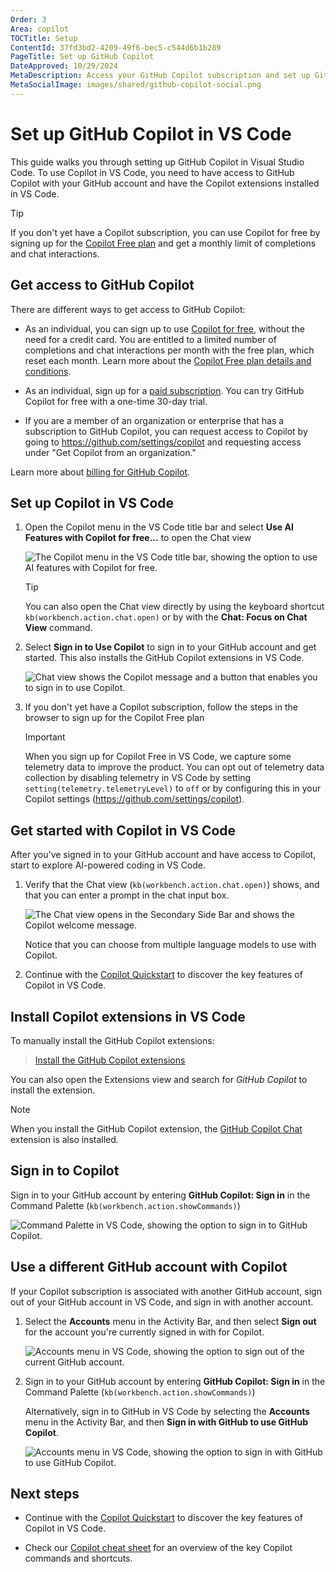 ```yaml
---
Order: 3
Area: copilot
TOCTitle: Setup
ContentId: 37fd3bd2-4209-49f6-bec5-c544d6b1b289
PageTitle: Set up GitHub Copilot
DateApproved: 10/29/2024
MetaDescription: Access your GitHub Copilot subscription and set up GitHub Copilot in Visual Studio.
MetaSocialImage: images/shared/github-copilot-social.png
---
```

# Set up GitHub Copilot in VS Code

This guide walks you through setting up GitHub Copilot in Visual Studio Code. To use Copilot in VS Code, you need to have access to GitHub Copilot with your GitHub account and have the Copilot extensions installed in VS Code.

> [!TIP]
> If you don't yet have a Copilot subscription, you can use Copilot for free by signing up for the [Copilot Free plan](https://github.com/github-copilot/signup) and get a monthly limit of completions and chat interactions.

## Get access to GitHub Copilot

There are different ways to get access to GitHub Copilot:

* As an individual, you can sign up to use [Copilot for free](https://github.com/github-copilot/signup), without the need for a credit card. You are entitled to a limited number of completions and chat interactions per month with the free plan, which reset each month. Learn more about the [Copilot Free plan details and conditions](https://docs.github.com/en/copilot/about-github-copilot/subscription-plans-for-github-copilot).

* As an individual, sign up for a [paid subscription](https://github.com/github-copilot/signup/copilot_individual). You can try GitHub Copilot for free with a one-time 30-day trial.

* If you are a member of an organization or enterprise that has a subscription to GitHub Copilot, you can request access to Copilot by going to <https://github.com/settings/copilot> and requesting access under "Get Copilot from an organization."

Learn more about [billing for GitHub Copilot](https://docs.github.com/billing/managing-billing-for-github-copilot/about-billing-for-github-copilot).

## Set up Copilot in VS Code

1. Open the Copilot menu in the VS Code title bar and select **Use AI Features with Copilot for free...** to open the Chat view

    ![The Copilot menu in the VS Code title bar, showing the option to use AI features with Copilot for free.](images/setup/copilot-menu-use-ai-features.png)

    > [!TIP]
    > You can also open the Chat view directly by using the keyboard shortcut `kb(workbench.action.chat.open)` or by with the **Chat: Focus on Chat View** command.

1. Select **Sign in to Use Copilot** to sign in to your GitHub account and get started. This also installs the GitHub Copilot extensions in VS Code.

    ![Chat view shows the Copilot message and a button that enables you to sign in to use Copilot.](images/setup/copilot-chat-view-new-user.png)

1. If you don't yet have a Copilot subscription, follow the steps in the browser to sign up for the Copilot Free plan

    > [!IMPORTANT]
    > When you sign up for Copilot Free in VS Code, we capture some telemetry data to improve the product. You can opt out of telemetry data collection by disabling telemetry in VS Code by setting `setting(telemetry.telemetryLevel)` to `off` or by configuring this in your Copilot settings (<https://github.com/settings/copilot>).

## Get started with Copilot in VS Code

After you've signed in to your GitHub account and have access to Copilot, start to explore AI-powered coding in VS Code.

1. Verify that the Chat view (`kb(workbench.action.chat.open)`) shows, and that you can enter a prompt in the chat input box.

    ![The Chat view opens in the Secondary Side Bar and shows the Copilot welcome message.](images/setup/copilot-chat-view-welcome.png)

    Notice that you can choose from multiple language models to use with Copilot.

1. Continue with the [Copilot Quickstart](/docs/copilot/getting-started.md) to discover the key features of Copilot in VS Code.

## Install Copilot extensions in VS Code

To manually install the GitHub Copilot extensions:

> <a class="install-extension-btn" href="vscode:extension/GitHub.copilot">Install the GitHub Copilot extensions</a>

You can also open the Extensions view and search for *GitHub Copilot* to install the extension.

> [!NOTE]
> When you install the GitHub Copilot extension, the [GitHub Copilot Chat](https://marketplace.visualstudio.com/items?itemName=GitHub.copilot-chat) extension is also installed.

## Sign in to Copilot

Sign in to your GitHub account by entering **GitHub Copilot: Sign in** in the Command Palette (`kb(workbench.action.showCommands)`)

![Command Palette in VS Code, showing the option to sign in to GitHub Copilot.](images/setup/command-palette-copilot-sign-in.png)

## Use a different GitHub account with Copilot

If your Copilot subscription is associated with another GitHub account, sign out of your GitHub account in VS Code, and sign in with another account.

1. Select the **Accounts** menu in the Activity Bar, and then select **Sign out** for the account you're currently signed in with for Copilot.

    ![Accounts menu in VS Code, showing the option to sign out of the current GitHub account.](images/setup/vscode-accounts-menu-signout.png)

1. Sign in to your GitHub account by entering **GitHub Copilot: Sign in** in the Command Palette (`kb(workbench.action.showCommands)`)

    Alternatively, sign in to GitHub in VS Code by selecting the **Accounts** menu in the Activity Bar, and then **Sign in with GitHub to use GitHub Copilot**.

    ![Accounts menu in VS Code, showing the option to sign in with GitHub to use GitHub Copilot.](images/setup/vscode-accounts-menu.png)

## Next steps

* Continue with the [Copilot Quickstart](/docs/copilot/getting-started.md) to discover the key features of Copilot in VS Code.

* Check our [Copilot cheat sheet](/docs/copilot/copilot-vscode-features.md) for an overview of the key Copilot commands and shortcuts.

